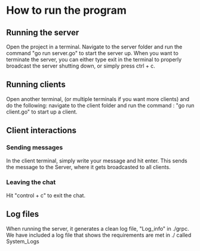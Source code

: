 # How to run the program
## Running the server
Open the project in a terminal. Navigate to the server folder and run the command "go run server.go" to start the server up. 
When you want to terminate the server, you can either type exit in the terminal to properly broadcast the server shutting down, or simply press ctrl + c.
## Running clients
Open another terminal, (or multiple terminals if you want more clients) and do the following: navigate to the client folder and run the command : "go run client.go" to start up a client.

## Client interactions
### Sending messages 
 In the client terminal, simply write your message and hit enter. This sends the message to the Server, where it gets broadcasted to all clients.
### Leaving the chat
Hit "control + c" to exit the chat.

## Log files
When running the server, it generates a clean log file, "Log_info" in ./grpc. We have included a log file that shows the requirements are met  in ./ called System_Logs
